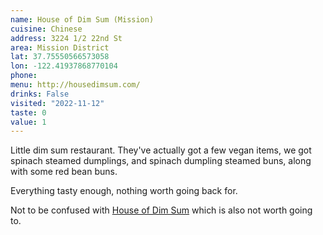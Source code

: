 ```yaml
---
name: House of Dim Sum (Mission)
cuisine: Chinese
address: 3224 1/2 22nd St
area: Mission District
lat: 37.75550566573058
lon: -122.41937868770104
phone: 
menu: http://housedimsum.com/
drinks: False
visited: "2022-11-12"
taste: 0
value: 1
---
```


Little dim sum restaurant. They've actually got a few vegan items, we got spinach steamed dumplings, and spinach dumpling steamed buns, along with some red bean buns.

Everything tasty enough, nothing worth going back for.

Not to be confused with [House of Dim Sum](/places/house-of-dim-sum.md) which is also not worth going to.
